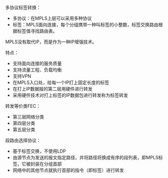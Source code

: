 多协议标签转换：
- 多协议：在MPLS上层可以采用多种协议
- 标签：MPLS面向连接，每个分组携带一种叫标签的小整数，标签交换路由根据标签值寻找路由表。

MPLS没有取代IP，而是作为一种IP增强技术。

特点：
- 支持面向连接的服务质量
- 支持流量工程、负载均衡
- 支持VPN
- 在MPLS入口处，给每一个IP打上固定长度的标签
- 在打上IP数据报的第二层用硬件进行转发
- 采用硬件技术对打上标签的IP数据包进行转发称为标签转发

转发等价类FEC：
- 第三层网络分类
- 第四层分类
- 第五层分类

段路由选择协议：
- 基于标签交换，不使用LDP
- 由源节点为发送的报文指定路径，并将路径将换成有序的段列表，即MPLS标签，它被封装在分组首部
- 网络中的其他节点就执行首部的指令（即标签）进行转发
